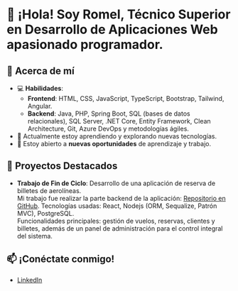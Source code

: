 
# 👋 ¡Hola! Soy Romel, Técnico Superior en Desarrollo de Aplicaciones Web apasionado programador.

## 🚀 Acerca de mí
- 💻 **Habilidades**:
    - **Frontend**: HTML, CSS, JavaScript, TypeScript, Bootstrap, Tailwind, Angular.
    - **Backend**: Java, PHP, Spring Boot,  SQL (bases de datos relacionales), SQL Server, .NET Core, Entity Framework, Clean Architecture, Git, Azure DevOps y metodologías ágiles.
- 🌱 Actualmente estoy aprendiendo y explorando nuevas tecnologías.
- 👥 Estoy abierto a **nuevas oportunidades** de aprendizaje y trabajo.

## 🔧 Proyectos Destacados 

- **Trabajo de Fin de Ciclo**: Desarrollo de una aplicación de reserva de billetes de aerolíneas.  
  Mi trabajo fue realizar la parte backend de la aplicación: [Repositorio en GitHub]((https://github.com/romga24/NodeJS_MVC_PostgreSQL.git)). 
  Tecnologías usadas: React, Nodejs (ORM, Sequalize, Patrón MVC), PostgreSQL.  
  Funcionalidades principales: gestión de vuelos, reservas, clientes y billetes, además de un panel de administración para el control integral del sistema.


## 📫 ¡Conéctate conmigo!
- [LinkedIn](https://www.linkedin.com/in/romel-romero-garc%C3%ADa-228144298/)






